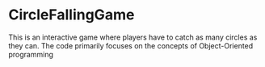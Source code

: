 # CircleFallingGame
This is an interactive game where players have to catch as many circles as they can. The code primarily focuses on the concepts of Object-Oriented programming
